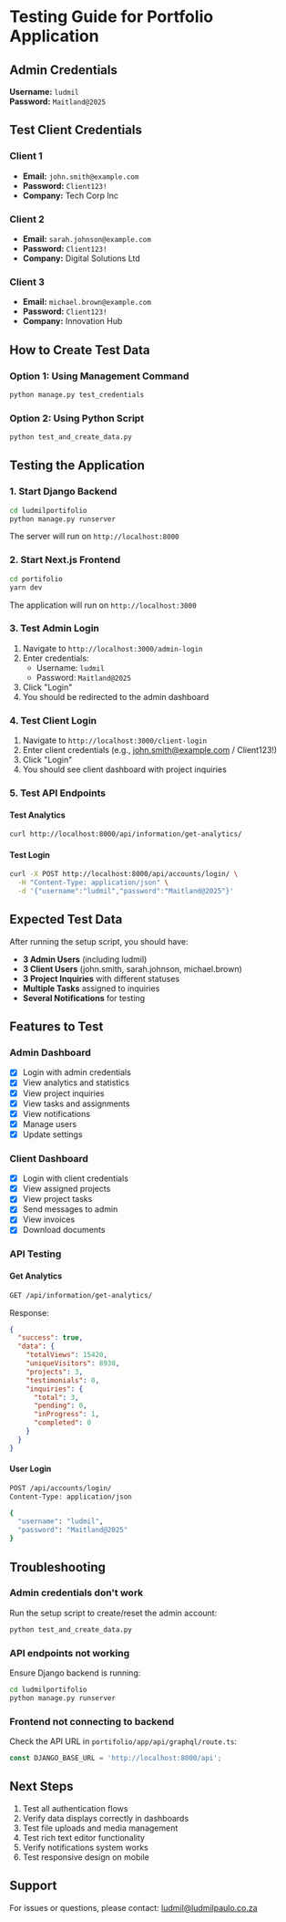 # Testing Guide for Portfolio Application

## Admin Credentials

**Username:** `ludmil`  
**Password:** `Maitland@2025`

## Test Client Credentials

### Client 1
- **Email:** `john.smith@example.com`
- **Password:** `Client123!`
- **Company:** Tech Corp Inc

### Client 2
- **Email:** `sarah.johnson@example.com`
- **Password:** `Client123!`
- **Company:** Digital Solutions Ltd

### Client 3
- **Email:** `michael.brown@example.com`
- **Password:** `Client123!`
- **Company:** Innovation Hub

## How to Create Test Data

### Option 1: Using Management Command

```bash
python manage.py test_credentials
```

### Option 2: Using Python Script

```bash
python test_and_create_data.py
```

## Testing the Application

### 1. Start Django Backend

```bash
cd ludmilportifolio
python manage.py runserver
```

The server will run on `http://localhost:8000`

### 2. Start Next.js Frontend

```bash
cd portifolio
yarn dev
```

The application will run on `http://localhost:3000`

### 3. Test Admin Login

1. Navigate to `http://localhost:3000/admin-login`
2. Enter credentials:
   - Username: `ludmil`
   - Password: `Maitland@2025`
3. Click "Login"
4. You should be redirected to the admin dashboard

### 4. Test Client Login

1. Navigate to `http://localhost:3000/client-login`
2. Enter client credentials (e.g., john.smith@example.com / Client123!)
3. Click "Login"
4. You should see client dashboard with project inquiries

### 5. Test API Endpoints

#### Test Analytics
```bash
curl http://localhost:8000/api/information/get-analytics/
```

#### Test Login
```bash
curl -X POST http://localhost:8000/api/accounts/login/ \
  -H "Content-Type: application/json" \
  -d '{"username":"ludmil","password":"Maitland@2025"}'
```

## Expected Test Data

After running the setup script, you should have:

- **3 Admin Users** (including ludmil)
- **3 Client Users** (john.smith, sarah.johnson, michael.brown)
- **3 Project Inquiries** with different statuses
- **Multiple Tasks** assigned to inquiries
- **Several Notifications** for testing

## Features to Test

### Admin Dashboard
- [x] Login with admin credentials
- [x] View analytics and statistics
- [x] View project inquiries
- [x] View tasks and assignments
- [x] View notifications
- [x] Manage users
- [x] Update settings

### Client Dashboard
- [x] Login with client credentials
- [x] View assigned projects
- [x] View project tasks
- [x] Send messages to admin
- [x] View invoices
- [x] Download documents

### API Testing

#### Get Analytics
```bash
GET /api/information/get-analytics/
```

Response:
```json
{
  "success": true,
  "data": {
    "totalViews": 15420,
    "uniqueVisitors": 8930,
    "projects": 3,
    "testimonials": 0,
    "inquiries": {
      "total": 3,
      "pending": 0,
      "inProgress": 1,
      "completed": 0
    }
  }
}
```

#### User Login
```bash
POST /api/accounts/login/
Content-Type: application/json

{
  "username": "ludmil",
  "password": "Maitland@2025"
}
```

## Troubleshooting

### Admin credentials don't work
Run the setup script to create/reset the admin account:
```bash
python test_and_create_data.py
```

### API endpoints not working
Ensure Django backend is running:
```bash
cd ludmilportifolio
python manage.py runserver
```

### Frontend not connecting to backend
Check the API URL in `portifolio/app/api/graphql/route.ts`:
```typescript
const DJANGO_BASE_URL = 'http://localhost:8000/api';
```

## Next Steps

1. Test all authentication flows
2. Verify data displays correctly in dashboards
3. Test file uploads and media management
4. Test rich text editor functionality
5. Verify notifications system works
6. Test responsive design on mobile

## Support

For issues or questions, please contact: ludmil@ludmilpaulo.co.za

